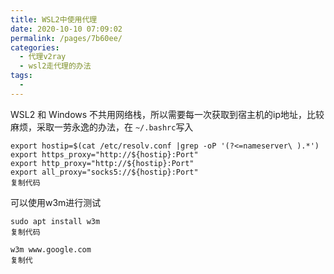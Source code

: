 ```yaml
---
title: WSL2中使用代理
date: 2020-10-10 07:09:02
permalink: /pages/7b60ee/
categories:
  - 代理v2ray
  - wsl2走代理的办法
tags:
  - 
---
```

<!--
 * @Author: 中箭的吴起
 * @Date: 2020-07-29 00:35:22
 * @LastEditTime: 2020-07-29 00:35:30
 * @LastEditors: 中箭的吴起
 * @Description: 
 * @FilePath: \科技文章c:\Users\admin\OneDrive\studybook\代理v2ray\wsl2走代理的办法\WSL2中使用代理.md
 * @日行一善，每日一码
--> 
WSL2 和 Windows 不共用网络栈，所以需要每一次获取到宿主机的ip地址，比较麻烦，采取一劳永逸的办法，在 `~/.bashrc`写入

```
export hostip=$(cat /etc/resolv.conf |grep -oP '(?<=nameserver\ ).*')
export https_proxy="http://${hostip}:Port"
export http_proxy="http://${hostip}:Port"
export all_proxy="socks5://${hostip}:Port"
复制代码
```

可以使用w3m进行测试

```
sudo apt install w3m
复制代码
```

```
w3m www.google.com
复制代
```